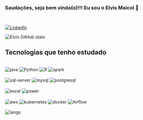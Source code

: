 ### Saudações, seja bem vinda(o)!!! Eu sou o Elvis Maicol 👋
<br/>

[![LinkedIn](https://img.shields.io/badge/LinkedIn-0077B5?style=for-the-badge&logo=linkedin&logoColor=white)](https://www.linkedin.com/in/elvismaicol/)

![Elvis GitHub stats](https://github-readme-stats.vercel.app/api?username=elvismaicol&show_icons=true&theme=dark) 
  
## Tecnologias que tenho estudado

<div styLe="display:inline_block" >
</br>

<img align="center" alt="java" src="https://img.shields.io/badge/Java-ED8B00?style=for-the-badge&logo=java&logoColor=white" />
<img align="center" alt="Python" src="https://img.shields.io/badge/Python-3776AB?style=for-the-badge&logo=python&logoColor=white" />
<img align="center" alt="R" src="https://img.shields.io/badge/R-276DC3?style=for-the-badge&logo=r&logoColor=white" />
<img align="center" alt="spark" src="https://img.shields.io/badge/Apache_Spark-FFFFFF?style=for-the-badge&logo=apachespark&logoColor=#E35A16" />
</br>
</br>
<img align="center" alt="sql-server" src="https://img.shields.io/badge/Microsoft_SQL_Server-CC2927?style=for-the-badge&logo=microsoft-sql-server&logoColor=white" />
<img align="center" alt="mysql" src="https://img.shields.io/badge/MySQL-00000F?style=for-the-badge&logo=mysql&logoColor=white" />
<img align="center" alt="postgresql" src="https://img.shields.io/badge/PostgreSQL-316192?style=for-the-badge&logo=postgresql&logoColor=white" />
</br></br>
<img align="center" alt="excel" src="https://img.shields.io/badge/Microsoft_Excel-217346?style=for-the-badge&logo=microsoft-excel&logoColor=white" />
<img align="center" alt="power" src="https://img.shields.io/badge/PowerBI-F2C811?style=for-the-badge&logo=Power%20BI&logoColor=white" />
</br>
</br>
<img align="center" alt="aws" src="https://img.shields.io/badge/Amazon_AWS-232F3E?style=for-the-badge&logo=amazon-aws&logoColor=white" />
<img align="center" alt="kubernetes" src="https://img.shields.io/badge/kubernetes-326ce5.svg?&style=for-the-badge&logo=kubernetes&logoColor=white" />
<img align="center" alt="docker" src="https://img.shields.io/badge/Docker-2CA5E0?style=for-the-badge&logo=docker&logoColor=white" />
<img align="center" alt="Airflow" src="https://img.shields.io/badge/Airflow-017CEE?style=for-the-badge&logo=Apache%20Airflow&logoColor=white" /><br/>
<br/>
<img align="center" alt="langs" src="https://github-readme-stats.vercel.app/api/top-langs/?username=elvismaicol&theme=blue-green" />
</div>
